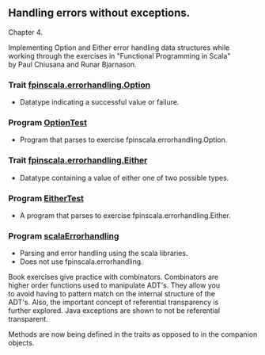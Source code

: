 ## Handling errors without exceptions.

Chapter 4.

Implementing Option and Either error handling data structures while<br>
working through the exercises in  "Functional Programming in Scala"<br>
by Paul Chiusana and Runar Bjarnason.

### Trait [fpinscala.errorhandling.Option](Option.scala)
* Datatype indicating a successful value or failure.

### Program [OptionTest](OptionTest.scala)
* Program that parses to exercise fpinscala.errorhandling.Option.

### Trait [fpinscala.errorhandling.Either](Either.scala)
* Datatype containing a value of either one of two possible types.

### Program [EitherTest](EitherTest.scala)
* A program that parses to exercise fpinscala.errorhandling.Either.

### Program [scalaErrorhandling](scalaErrorhandling.scala)
* Parsing and error handling using the scala libraries.
* Does not use fpinscala.errorhandling.

Book exercises give practice with combinators.  Combinators are<br>
higher order functions used to manipulate ADT's.  They allow you<br>
to avoid having to pattern match on the internal structure of the<br>
ADT's.  Also, the important concept of referential transparency is<br>
further explored.  Java exceptions are shown to not be referential<br>
transparent.

Methods are now being defined in the traits
as opposed to in the companion objects.
